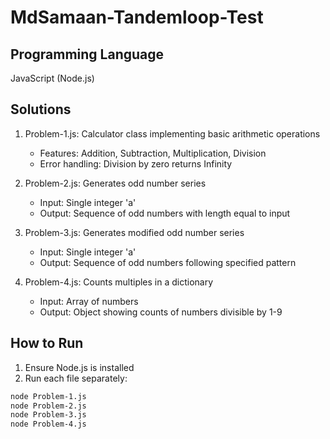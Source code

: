 # MdSamaan-Tandemloop-Test

## Programming Language
JavaScript (Node.js)

## Solutions
1. Problem-1.js: Calculator class implementing basic arithmetic operations
   - Features: Addition, Subtraction, Multiplication, Division
   - Error handling: Division by zero returns Infinity

2. Problem-2.js: Generates odd number series
   - Input: Single integer 'a'
   - Output: Sequence of odd numbers with length equal to input

3. Problem-3.js: Generates modified odd number series
   - Input: Single integer 'a'
   - Output: Sequence of odd numbers following specified pattern

4. Problem-4.js: Counts multiples in a dictionary
   - Input: Array of numbers
   - Output: Object showing counts of numbers divisible by 1-9

## How to Run
1. Ensure Node.js is installed
2. Run each file separately:
```bash
node Problem-1.js
node Problem-2.js
node Problem-3.js
node Problem-4.js